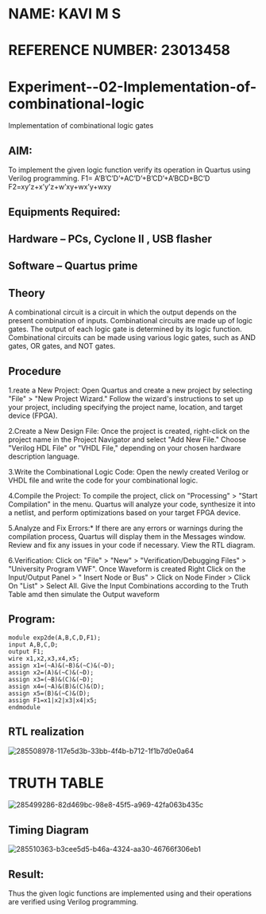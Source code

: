 # NAME: KAVI M S
# REFERENCE NUMBER: 23013458

# Experiment--02-Implementation-of-combinational-logic
Implementation of combinational logic gates
 
## AIM:
To implement the given logic function verify its operation in Quartus using Verilog programming.
 F1= A’B’C’D’+AC’D’+B’CD’+A’BCD+BC’D
F2=xy’z+x’y’z+w’xy+wx’y+wxy
 
 
 
## Equipments Required:
## Hardware – PCs, Cyclone II , USB flasher
## Software – Quartus prime


## Theory
 A combinational circuit is a circuit in which the output depends on the present combination of inputs. Combinational circuits are made up of logic gates. The output of each logic gate is determined by its logic function. Combinational circuits can be made using various logic gates, such as AND gates, OR gates, and NOT gates.


## Procedure
1.reate a New Project: Open Quartus and create a new project by selecting "File" > "New Project Wizard." Follow the wizard's instructions to set up your project, including specifying the project name, location, and target device (FPGA).

2.Create a New Design File: Once the project is created, right-click on the project name in the Project Navigator and select "Add New File." Choose "Verilog HDL File" or "VHDL File," depending on your chosen hardware description language.

3.Write the Combinational Logic Code: Open the newly created Verilog or VHDL file and write the code for your combinational logic.

4.Compile the Project: To compile the project, click on "Processing" > "Start Compilation" in the menu. Quartus will analyze your code, synthesize it into a netlist, and perform optimizations based on your target FPGA device.

5.Analyze and Fix Errors:* If there are any errors or warnings during the compilation process, Quartus will display them in the Messages window. Review and fix any issues in your code if necessary. View the RTL diagram.

6.Verification: Click on "File" > "New" > "Verification/Debugging Files" > "University Program VWF". Once Waveform is created Right Click on the Input/Output Panel > " Insert Node or Bus" > Click on Node Finder > Click On "List" > Select All. Give the Input Combinations according to the Truth Table amd then simulate the Output waveform

## Program:
```
module exp2de(A,B,C,D,F1);
input A,B,C,D;
output F1;
wire x1,x2,x3,x4,x5;
assign x1=(~A)&(~B)&(~C)&(~D);
assign x2=(A)&(~C)&(~D);
assign x3=(~B)&(C)&(~D);
assign x4=(~A)&(B)&(C)&(D);
assign x5=(B)&(~C)&(D);
assign F1=x1|x2|x3|x4|x5;
endmodule
```
## RTL realization
![285508978-117e5d3b-33bb-4f4b-b712-1f1b7d0e0a64](https://github.com/Kavi45-msk/Experiment--02-Implementation-of-combinational-logic-/assets/147457752/38b79db2-cb05-48b8-8030-dabf52481b61)

# TRUTH TABLE
![285499286-82d469bc-98e8-45f5-a969-42fa063b435c](https://github.com/Kavi45-msk/Experiment--02-Implementation-of-combinational-logic-/assets/147457752/60486c8e-7a97-4e65-9ce2-08b4b874ac2a)

## Timing Diagram
![285510363-b3cee5d5-b46a-4324-aa30-46766f306eb1](https://github.com/Kavi45-msk/Experiment--02-Implementation-of-combinational-logic-/assets/147457752/ea6e1572-26eb-4598-a11e-fdc0e0ceca65)

## Result:
Thus the given logic functions are implemented using  and their operations are verified using Verilog programming.
